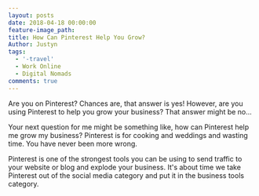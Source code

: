 ```yaml
---
layout: posts
date: 2018-04-18 00:00:00
feature-image_path:
title: How Can Pinterest Help You Grow?
Author: Justyn
tags:
  - '-travel'
  - Work Online
  - Digital Nomads
comments: true
---
```


Are you on Pinterest? Chances are, that answer is yes! However, are you using Pinterest to help you grow your business? That answer might be no...&nbsp;

Your next question for me might be something like, how can Pinterest help me grow my business? Pinterest is for cooking and weddings and wasting time. You have never been more wrong.&nbsp;

Pinterest is one of the strongest tools you can be using to send traffic to your website or blog and explode your business. It's about time we take Pinterest out of the social media category and put it in the business tools category.&nbsp;